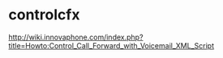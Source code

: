 # controlcfx
http://wiki.innovaphone.com/index.php?title=Howto:Control_Call_Forward_with_Voicemail_XML_Script
